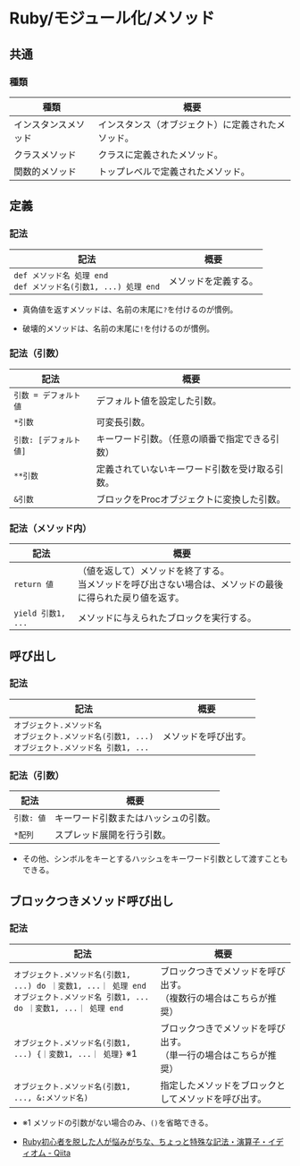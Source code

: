 # Ruby/モジュール化/メソッド

## 共通

### 種類

| 種類                 | 概要                                               |
| -------------------- | -------------------------------------------------- |
| インスタンスメソッド | インスタンス（オブジェクト）に定義されたメソッド。 |
| クラスメソッド       | クラスに定義されたメソッド。                       |
| 関数的メソッド       | トップレベルで定義されたメソッド。                 |

## 定義

### 記法

| 記法                                                         | 概要                 |
| ------------------------------------------------------------ | -------------------- |
| `def メソッド名 処理 end`<br />`def メソッド名(引数1, ...) 処理 end` | メソッドを定義する。 |

- 真偽値を返すメソッドは、名前の末尾に`?`を付けるのが慣例。

- 破壊的メソッドは、名前の末尾に`!`を付けるのが慣例。

### 記法（引数）

| 記法                   | 概要                                           |
| ---------------------- | ---------------------------------------------- |
| `引数 = デフォルト値`  | デフォルト値を設定した引数。                   |
| `*引数`                | 可変長引数。                                   |
| `引数: [デフォルト値]` | キーワード引数。（任意の順番で指定できる引数） |
| `**引数`               | 定義されていないキーワード引数を受け取る引数。 |
| `&引数`                | ブロックをProcオブジェクトに変換した引数。     |

### 記法（メソッド内）

| 記法               | 概要                                                         |
| ------------------ | ------------------------------------------------------------ |
| `return 値`        | （値を返して）メソッドを終了する。<br />当メソッドを呼び出さない場合は、メソッドの最後に得られた戻り値を返す。 |
| `yield 引数1, ...` | メソッドに与えられたブロックを実行する。                     |

## 呼び出し

### 記法

| 記法                                                         | 概要                 |
| ------------------------------------------------------------ | -------------------- |
| `オブジェクト.メソッド名`<br />`オブジェクト.メソッド名(引数1, ...)`<br />`オブジェクト.メソッド名 引数1, ...` | メソッドを呼び出す。 |

### 記法（引数）

| 記法       | 概要                                 |
| ---------- | ------------------------------------ |
| `引数: 値` | キーワード引数またはハッシュの引数。 |
| ``*配列``  | スプレッド展開を行う引数。           |

- その他、シンボルをキーとするハッシュをキーワード引数として渡すこともできる。

## ブロックつきメソッド呼び出し

### 記法

| 記法                                                         | 概要                                                         |
| ------------------------------------------------------------ | ------------------------------------------------------------ |
| `オブジェクト.メソッド名(引数1, ...) do ｜変数1, ...｜ 処理 end`<br />`オブジェクト.メソッド名 引数1, ... do ｜変数1, ...｜ 処理 end` | ブロックつきでメソッドを呼び出す。<br />（複数行の場合はこちらが推奨） |
| `オブジェクト.メソッド名(引数1, ...) {｜変数1, ...｜ 処理}` ※1 | ブロックつきでメソッドを呼び出す。<br />（単一行の場合はこちらが推奨） |
| `オブジェクト.メソッド名(引数1, ..., &:メソッド名)`          | 指定したメソッドをブロックとしてメソッドを呼び出す。         |

- ※1 メソッドの引数がない場合のみ、`()`を省略できる。

- [Ruby初心者を脱した人が悩みがちな、ちょっと特殊な記法・演算子・イディオム - Qiita](https://qiita.com/nashirox/items/0c885edf7d78fd5a83f1)
